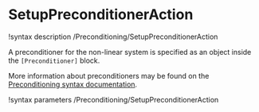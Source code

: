 # SetupPreconditionerAction

!syntax description /Preconditioning/SetupPreconditionerAction

A preconditioner for the non-linear system is specified as an object inside the `[Preconditioner]` block.

More information about preconditioners may be found on the
[Preconditioning syntax documentation](syntax/Preconditioning/index.md).

!syntax parameters /Preconditioning/SetupPreconditionerAction
